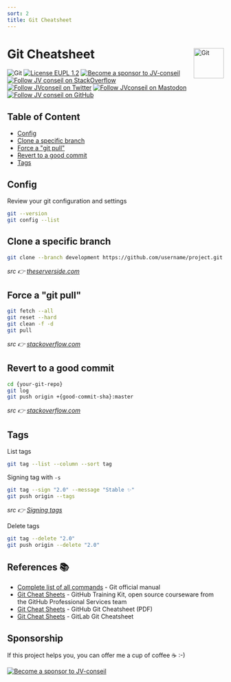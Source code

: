 ```yaml
---
sort: 2
title: Git Cheatsheet
---
```


<!-- markdownlint-disable MD025 MD026 MD033 MD041 -->

<a href="https://git-scm.com/docs" target="_blank" title="Bourne-Again SHell"><img src="https://git-scm.com/images/logo@2x.png" align="right" alt="Git" height="70" style="margin:2em 0 0 .5em"></a>

<!-- omit in toc -->
# Git Cheatsheet

![Git](https://img.shields.io/badge/Git-F05033.svg?logo=git&logoColor=white)
[![License EUPL 1.2](https://img.shields.io/badge/License-EUPL--1.2-blue.svg)](LICENSE)
[![Become a sponsor to JV-conseil](https://img.shields.io/static/v1?label=Sponsor&message=%E2%9D%A4&logo=GitHub&color=%23fe8e86)](https://github.com/sponsors/JV-conseil "Become a sponsor to JV-conseil")
[![Follow JV conseil on StackOverflow](https://img.shields.io/stackexchange/stackoverflow/r/2477854)](https://stackoverflow.com/users/2477854/jv-conseil "Follow JV conseil on StackOverflow")
[![Follow JVconseil on Twitter](https://img.shields.io/twitter/follow/JVconseil.svg?style=social&logo=twitter)](https://twitter.com/JVconseil "Follow JVconseil on Twitter")
[![Follow JVconseil on Mastodon](https://img.shields.io/mastodon/follow/110950122046692405)](https://mastodon.social/@JVconseil "Follow JVconseil@mastodon.social on Mastodon")
[![Follow JV conseil on GitHub](https://img.shields.io/github/followers/JV-conseil?label=JV-conseil&style=social)](https://github.com/JV-conseil "Follow JV-conseil on GitHub")

<!-- omit in toc -->
## Table of Content

- [Config](#config)
- [Clone a specific branch](#clone-a-specific-branch)
- [Force a "git pull"](#force-a-git-pull)
- [Revert to a good commit](#revert-to-a-good-commit)
- [Tags](#tags)

## Config

Review your git configuration and settings

```bash
git --version
git config --list
```

## Clone a specific branch

```bash
git clone --branch development https://github.com/username/project.git
```

_src :point_right: [theserverside.com](https://www.theserverside.com/blog/Coffee-Talk-Java-News-Stories-and-Opinions/How-to-git-clone-a-specific-branch-only)_

## Force a "git pull"

```bash
git fetch --all
git reset --hard
git clean -f -d
git pull
```

_src :point_right: [stackoverflow.com](https://stackoverflow.com/a/5361169/2477854/)_

## Revert to a good commit

```bash
cd {your-git-repo}
git log
git push origin +{good-commit-sha}:master
```

_src :point_right: [stackoverflow.com](https://stackoverflow.com/a/35291514/2477854/)_

## Tags

List tags

```bash
git tag --list --column --sort tag
```

Signing tag with `-s`

```bash
git tag --sign "2.0" --message "Stable ✨"
git push origin --tags
```

_src :point_right: [Signing tags](https://docs.github.com/en/authentication/managing-commit-signature-verification/signing-tags)_

Delete tags

```bash
git tag --delete "2.0"
git push origin --delete "2.0"
```

<!-- omit in toc -->
## References 📚

- [Complete list of all commands](https://git-scm.com/docs) - Git official manual
- [Git Cheat Sheets](https://training.github.com/downloads/github-git-cheat-sheet/) - GitHub Training Kit, open source courseware from the GitHub Professional Services team
- [Git Cheat Sheets](https://education.github.com/git-cheat-sheet-education.pdf) - GitHub Git Cheatsheet (PDF)
- [Git Cheat Sheets](https://about.gitlab.com/images/press/git-cheat-sheet.pdf) - GitLab Git Cheatsheet

<!-- omit in toc -->
## Sponsorship

If this project helps you, you can offer me a cup of coffee ☕️ :-)

[![Become a sponsor to JV-conseil](https://img.shields.io/static/v1?label=Sponsor&message=%E2%9D%A4&logo=GitHub&color=%23fe8e86)](https://github.com/sponsors/JV-conseil)
